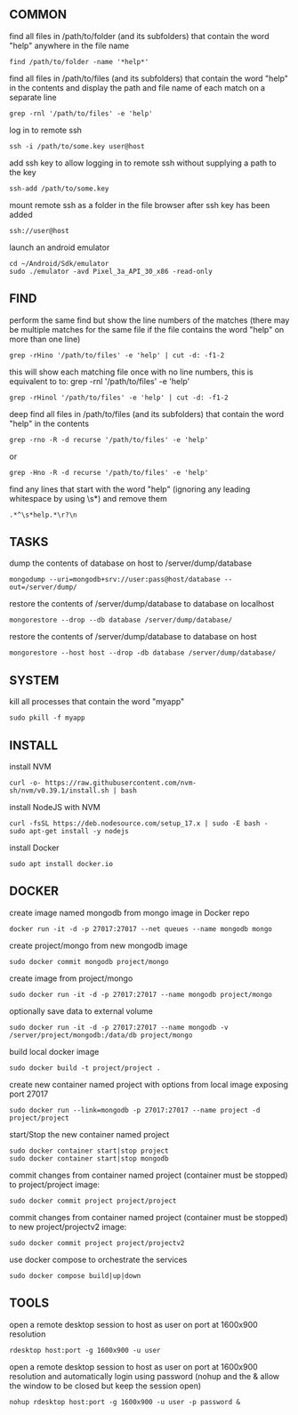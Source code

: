 COMMON
------

find all files in /path/to/folder (and its subfolders) that contain the word "help" anywhere in the file name<br />
```
find /path/to/folder -name '*help*'
```

find all files in /path/to/files (and its subfolders) that contain the word "help" in the contents and display the path and file name of each match on a separate line<br />
```
grep -rnl '/path/to/files' -e 'help'
```

log in to remote ssh<br />
```
ssh -i /path/to/some.key user@host
```

add ssh key to allow logging in to remote ssh without supplying a path to the key<br />
```
ssh-add /path/to/some.key
```

mount remote ssh as a folder in the file browser after ssh key has been added<br />
```
ssh://user@host
```

launch an android emulator<br />
```
cd ~/Android/Sdk/emulator
sudo ./emulator -avd Pixel_3a_API_30_x86 -read-only
```

FIND
----

perform the same find but show the line numbers of the matches (there may be multiple matches for the same file if the file contains the word "help" on more than one line)<br />
```
grep -rHino '/path/to/files' -e 'help' | cut -d: -f1-2
```

this will show each matching file once with no line numbers, this is equivalent to to: grep -rnl '/path/to/files' -e 'help'<br />
```
grep -rHinol '/path/to/files' -e 'help' | cut -d: -f1-2
```

deep find all files in /path/to/files (and its subfolders) that contain the word "help" in the contents<br />
```
grep -rno -R -d recurse '/path/to/files' -e 'help'
```
or
```
grep -Hno -R -d recurse '/path/to/files' -e 'help'
```

 find any lines that start with the word "help" (ignoring any leading whitespace by using \s*) and remove them<br />
```
.*^\s*help.*\r?\n
```

TASKS
-----

dump the contents of database on host to /server/dump/database<br />
```
mongodump --uri=mongodb+srv://user:pass@host/database --out=/server/dump/
```

restore the contents of /server/dump/database to database on localhost<br />
```
mongorestore --drop --db database /server/dump/database/
```

restore the contents of /server/dump/database to database on host<br />
```
mongorestore --host host --drop -db database /server/dump/database/
```

SYSTEM
------

kill all processes that contain the word "myapp"<br />
```
sudo pkill -f myapp
```

INSTALL
-------

install NVM<br />
```
curl -o- https://raw.githubusercontent.com/nvm-sh/nvm/v0.39.1/install.sh | bash
```

install NodeJS with NVM<br />
```
curl -fsSL https://deb.nodesource.com/setup_17.x | sudo -E bash -
sudo apt-get install -y nodejs
```

install Docker<br />
```
sudo apt install docker.io
```

DOCKER
------

create image named mongodb from mongo image in Docker repo<br />
```
docker run -it -d -p 27017:27017 --net queues --name mongodb mongo
```

create project/mongo from new mongodb image<br />
```
sudo docker commit mongodb project/mongo
```

create image from project/mongo<br />
```
sudo docker run -it -d -p 27017:27017 --name mongodb project/mongo
```

optionally save data to external volume<br />
```
sudo docker run -it -d -p 27017:27017 --name mongodb -v /server/project/mongodb:/data/db project/mongo
```

build local docker image<br />
```
sudo docker build -t project/project .
```

create new container named project with options from local image exposing port 27017<br />
```
sudo docker run --link=mongodb -p 27017:27017 --name project -d project/project
```

start/Stop the new container named project<br />
```
sudo docker container start|stop project
sudo docker container start|stop mongodb
```

commit changes from container named project (container must be stopped) to project/project image:<br />
```
sudo docker commit project project/project
```

commit changes from container named project (container must be stopped) to new project/projectv2 image:<br />
```
sudo docker commit project project/projectv2
```

use docker compose to orchestrate the services<br />
```
sudo docker compose build|up|down
```

TOOLS
-----

open a remote desktop session to host as user on port at 1600x900 resolution<br />
```
rdesktop host:port -g 1600x900 -u user
```

open a remote desktop session to host as user on port at 1600x900 resolution and automatically login using password (nohup and the & allow the window to be closed but keep the session open)<br />
```
nohup rdesktop host:port -g 1600x900 -u user -p password &
```
